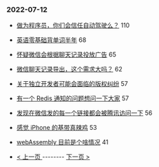 ### 2022-07-12 
- [做为程序员，你们会信任自动驾驶么？](https://www.v2ex.com/t/865624) 110
- [英语零基础背单词半年](https://www.v2ex.com/t/865606) 68
- [怀疑微信会根据聊天记录投放广告](https://www.v2ex.com/t/865581) 65
- [微信聊天记录导出，这个需求大吗？](https://www.v2ex.com/t/865510) 62
- [关于独立开发者可能会面临的版权纠纷](https://www.v2ex.com/t/865564) 57
- [有一个 Redis 通知的问题想问一下大家](https://www.v2ex.com/t/865511) 57
- [发现在微信发的每一个链接都会被腾讯访问一下](https://www.v2ex.com/t/865618) 56
- [感觉 iPhone 的基带真辣鸡](https://www.v2ex.com/t/865573) 53
- [webAssembly 目前是个啥情况](https://www.v2ex.com/t/865575) 41 

- [ < 上一页 ](https://github.com/able8/v2ex-hot-record/blob/master/2022-07-11.md) -------- [ 下一页 > ](https://github.com/able8/v2ex-hot-record/blob/master/2022-07-13.md)